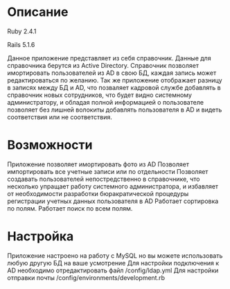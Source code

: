 # Описание
Ruby 2.4.1

Rails 5.1.6

Данное приложение представляет из себя справочник. Данные для справочника берутся из Active Directory.
Справочник позволяет имортировать пользователей из AD в свою БД, каждая запись может редактироваться по желанию.
Так же приложение отображает разницу в записях между БД и AD, что позваляет кадровой службе добавлять в справочник новых сотрудников, что будет видно системному администратору, и обладая полной информацией о пользователе позволяет без лишней волокиты добавлять пользователя в AD и видеть соответствия или не соответствия.

# Возможности
Приложение позволяет имортировать фото из AD
Позволяет импортировать все учетные записи или по отдельности
Позволяет создавать пользователей непостредственно в справочнике, что несколько упращает работу системного администратора, и избавляет от необходимости разработки бюракратической процедуры регистрации учетных данных пользователя в AD
Работает сортировка по полям.
Работает поиск по всем полям.

# Настройка
Приложение настроено на работу с MySQL но вы можете использовать любую другую БД на ваше усмотрение
Для настройки подключения к AD необходимо отредактировать файл /config/ldap.yml
Для настройки отправки почты /config/environments/development.rb

  
